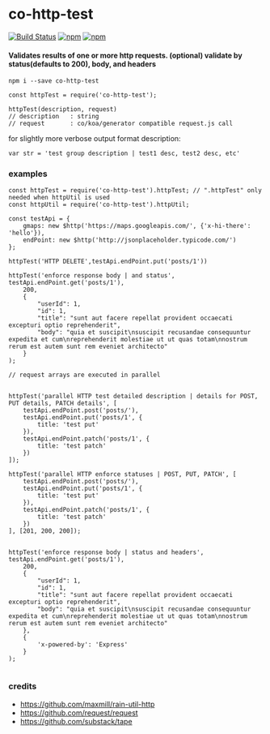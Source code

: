 # co-http-test #

[![Build Status](https://travis-ci.org/maxmill/co-http-test.svg?style=flat-square)](https://travis-ci.org/maxmill/co-http-test)
[![npm](https://img.shields.io/npm/v/co-http-test.svg?style=flat-square)]()
[![npm](https://img.shields.io/npm/dt/co-http-test.svg)]()

#### Validates results of one or more http requests. (optional) validate by status(defaults to 200), body, and headers


```
npm i --save co-http-test

const httpTest = require('co-http-test');

httpTest(description, request)
// description   : string
// request       : co/koa/generator compatible request.js call
```

for slightly more verbose output format description:

    var str = 'test group description | test1 desc, test2 desc, etc'

### examples
```
const httpTest = require('co-http-test').httpTest; // ".httpTest" only needed when httpUtil is used
const httpUtil = require('co-http-test').httpUtil;

const testApi = {
    gmaps: new $http('https://maps.googleapis.com/', {'x-hi-there': 'hello'}),
    endPoint: new $http('http://jsonplaceholder.typicode.com/')
};

httpTest('HTTP DELETE',testApi.endPoint.put('posts/1'))

httpTest('enforce response body | and status', testApi.endPoint.get('posts/1'),
    200,
    {
        "userId": 1,
        "id": 1,
        "title": "sunt aut facere repellat provident occaecati excepturi optio reprehenderit",
        "body": "quia et suscipit\nsuscipit recusandae consequuntur expedita et cum\nreprehenderit molestiae ut ut quas totam\nnostrum rerum est autem sunt rem eveniet architecto"
    }
);

// request arrays are executed in parallel


httpTest('parallel HTTP test detailed description | details for POST, PUT details, PATCH details', [
    testApi.endPoint.post('posts/'),
    testApi.endPoint.put('posts/1', {
        title: 'test put'
    }),
    testApi.endPoint.patch('posts/1', {
        title: 'test patch'
    })
]);

httpTest('parallel HTTP enforce statuses | POST, PUT, PATCH', [
    testApi.endPoint.post('posts/'),
    testApi.endPoint.put('posts/1', {
        title: 'test put'
    }),
    testApi.endPoint.patch('posts/1', {
        title: 'test patch'
    })
], [201, 200, 200]);


httpTest('enforce response body | status and headers', testApi.endPoint.get('posts/1'),
    200,
    {
        "userId": 1,
        "id": 1,
        "title": "sunt aut facere repellat provident occaecati excepturi optio reprehenderit",
        "body": "quia et suscipit\nsuscipit recusandae consequuntur expedita et cum\nreprehenderit molestiae ut ut quas totam\nnostrum rerum est autem sunt rem eveniet architecto"
    },
    {
        'x-powered-by': 'Express'
    }
);


```

### credits ###
- https://github.com/maxmill/rain-util-http
- https://github.com/request/request
- https://github.com/substack/tape
